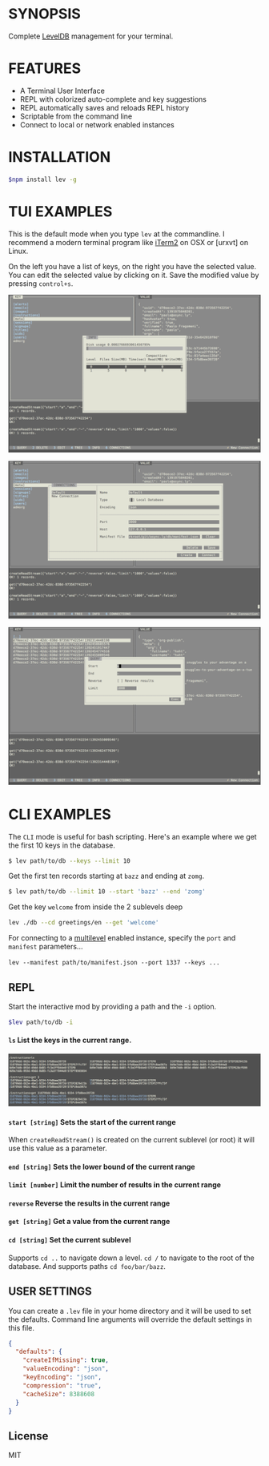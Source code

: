 # SYNOPSIS
Complete [LevelDB][0] management for your terminal.

# FEATURES
- A Terminal User Interface
- REPL with colorized auto-complete and key suggestions
- REPL automatically saves and reloads REPL history
- Scriptable from the command line
- Connect to local or network enabled instances

# INSTALLATION
```bash
$npm install lev -g
```

# TUI EXAMPLES
This is the default mode when you type `lev` at the commandline.
I recommend a modern terminal program like [iTerm2][2] on OSX or
[urxvt] on Linux.

On the left you have a list of keys, on the right you have the
selected value. You can edit the selected value by clicking on it.
Save the modified value by pressing `control+s`.

![img](/doc/1.png)

![img](/doc/2.png)

![img](/doc/3.png)


# CLI EXAMPLES
The `CLI` mode is useful for bash scripting. Here's an example 
where we get the first 10 keys in the database.

```bash
$ lev path/to/db --keys --limit 10
```

Get the first ten records starting at `bazz` and ending at `zomg`.
```bash
$ lev path/to/db --limit 10 --start 'bazz' --end 'zomg'
```

Get the key `welcome` from inside the 2 sublevels deep
```bash
lev ./db --cd greetings/en --get 'welcome'
```

For connecting to a [multilevel][1] enabled instance, specify the 
`port` and `manifest` parameters...

`lev --manifest path/to/manifest.json --port 1337 --keys ...`

## REPL

Start the interactive mod by providing a path and the `-i` option.
```bash
$lev path/to/db -i
```

#### `ls` List the keys in the current range.

![img](/doc/4.png)

#### `start [string]` Sets the start of the current range
When `createReadStream()` is created on the current sublevel (or root)
it will use this value as a parameter.

#### `end [string]` Sets the lower bound of the current range

#### `limit [number]` Limit the number of results in the current range

#### `reverse` Reverse the results in the current range

#### `get [string]` Get a value from the current range

#### `cd [string]` Set the current sublevel

Supports `cd ..` to navigate down a level. `cd /` to navigate to the 
root of the database. And supports paths `cd foo/bar/bazz`.

## USER SETTINGS
You can create a `.lev` file in your home directory and it will be used 
to set the defaults. Command line arguments will override the default 
settings in this file.

```json
{
  "defaults": {
    "createIfMissing": true,
    "valueEncoding": "json",
    "keyEncoding": "json",
    "compression": "true",
    "cacheSize": 8388608
  }
}
```

[0]:https://github.com/rvagg/node-levelup
[1]:https://github.com/juliangruber/multilevel
[2]:http://www.iterm2.com/
[3]:http://software.schmorp.de/pkg/rxvt-unicode.html

## License
MIT
